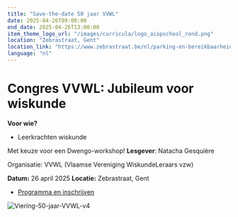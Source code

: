 ```yaml
---
title: "Save-the-date 50 jaar VVWL"
date: 2025-04-26T09:00:00
end_date: 2025-04-26T13:00:00
item_theme_logo_url: "/images/curricula/logo_aiopschool_rond.png"
location: "Zebrastraat, Gent"
location_link: "https://www.zebrastraat.be/nl/parking-en-bereikbaarheid"
language: "nl"
---
```

# Congres VVWL: Jubileum voor wiskunde 

**Voor wie?**
- Leerkrachten wiskunde

Met keuze voor een Dwengo-workshop!
**Lesgever**: Natacha Gesquière

Organisatie: VVWL (Vlaamse Vereniging WiskundeLeraars vzw)

**Datum:** 26 april 2025
**Locatie:** Zebrastraat, Gent

- [Programma en inschrijven](https://www.vvwl.be/)

![Viering-50-jaar-VVWL-v4](https://github.com/user-attachments/assets/e9b3f1e5-1c44-4ee3-9f2e-df0b843cbb48)

